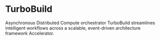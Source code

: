# TurboBuild
Asynchronous Distributed Compute orchestrator TurboBuild streamlines intelligent workflows across a scalable, event-driven architecture framework Accelerator.
